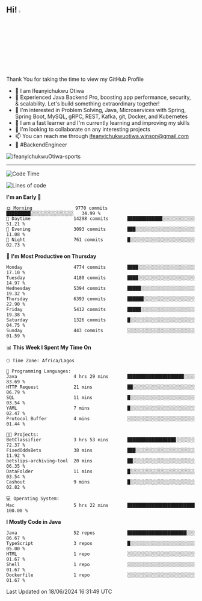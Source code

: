<!-- BLOG-POST-LIST:START --><!-- BLOG-POST-LIST:END -->

## Hi! <img src="https://media.giphy.com/media/hvRJCLFzcasrR4ia7z/giphy.gif" width="4%"> 

Thank You for taking the time to view my GitHub Profile

- 👋 I am Ifeanyichukwu Otiwa
- 🚀 Experienced Java Backend Pro, boosting app performance, security, & scalability. Let's build something extraordinary together!
- 👀 I'm interested in Problem Solving, Java, Microservices with Spring, Spring Boot, MySQL, gRPC, REST, Kafka, git, Docker, and Kubernetes
- 🌱 I am a fast learner and I'm currently learning and improving my skills
- 💞️ I'm looking to collaborate on any interesting projects
- 📫 You can reach me through ifeanyichukwuotiwa.winson@gmail.com
- 🚀 #BackendEngineer

<p align="left" marginTop="10px"> <img src="https://komarev.com/ghpvc/?username=ifeanyichukwuOtiwa-sports&label=Profile%20views&color=0e75b6&style=for-the-badge" alt="ifeanyichukwuOtiwa-sports" /> </p>

***

<!--START_SECTION:waka-->
![Code Time](http://img.shields.io/badge/Code%20Time-2%2C611%20hrs%2044%20mins-blue)

![Lines of code](https://img.shields.io/badge/From%20Hello%20World%20I%27ve%20Written-7.3%20million%20lines%20of%20code-blue)

**I'm an Early 🐤** 

```text
🌞 Morning                9770 commits        █████████░░░░░░░░░░░░░░░░   34.99 % 
🌆 Daytime                14298 commits       █████████████░░░░░░░░░░░░   51.21 % 
🌃 Evening                3093 commits        ███░░░░░░░░░░░░░░░░░░░░░░   11.08 % 
🌙 Night                  761 commits         █░░░░░░░░░░░░░░░░░░░░░░░░   02.73 % 
```
📅 **I'm Most Productive on Thursday** 

```text
Monday                   4774 commits        ████░░░░░░░░░░░░░░░░░░░░░   17.10 % 
Tuesday                  4180 commits        ████░░░░░░░░░░░░░░░░░░░░░   14.97 % 
Wednesday                5394 commits        █████░░░░░░░░░░░░░░░░░░░░   19.32 % 
Thursday                 6393 commits        ██████░░░░░░░░░░░░░░░░░░░   22.90 % 
Friday                   5412 commits        █████░░░░░░░░░░░░░░░░░░░░   19.38 % 
Saturday                 1326 commits        █░░░░░░░░░░░░░░░░░░░░░░░░   04.75 % 
Sunday                   443 commits         ░░░░░░░░░░░░░░░░░░░░░░░░░   01.59 % 
```


📊 **This Week I Spent My Time On** 

```text
🕑︎ Time Zone: Africa/Lagos

💬 Programming Languages: 
Java                     4 hrs 29 mins       █████████████████████░░░░   83.69 % 
HTTP Request             21 mins             ██░░░░░░░░░░░░░░░░░░░░░░░   06.79 % 
SQL                      11 mins             █░░░░░░░░░░░░░░░░░░░░░░░░   03.54 % 
YAML                     7 mins              █░░░░░░░░░░░░░░░░░░░░░░░░   02.47 % 
Protocol Buffer          4 mins              ░░░░░░░░░░░░░░░░░░░░░░░░░   01.44 % 

🐱‍💻 Projects: 
BetClassifier            3 hrs 53 mins       ██████████████████░░░░░░░   72.37 % 
FixedOddsBets            38 mins             ███░░░░░░░░░░░░░░░░░░░░░░   11.92 % 
betslips-archiving-tool  20 mins             ██░░░░░░░░░░░░░░░░░░░░░░░   06.35 % 
DataFolder               11 mins             █░░░░░░░░░░░░░░░░░░░░░░░░   03.54 % 
Cashout                  9 mins              █░░░░░░░░░░░░░░░░░░░░░░░░   02.82 % 

💻 Operating System: 
Mac                      5 hrs 22 mins       █████████████████████████   100.00 % 
```

**I Mostly Code in Java** 

```text
Java                     52 repos            ██████████████████████░░░   86.67 % 
TypeScript               3 repos             █░░░░░░░░░░░░░░░░░░░░░░░░   05.00 % 
HTML                     1 repo              ░░░░░░░░░░░░░░░░░░░░░░░░░   01.67 % 
Shell                    1 repo              ░░░░░░░░░░░░░░░░░░░░░░░░░   01.67 % 
Dockerfile               1 repo              ░░░░░░░░░░░░░░░░░░░░░░░░░   01.67 % 
```




 Last Updated on 18/06/2024 16:31:49 UTC
<!--END_SECTION:waka-->

<!--
<p align="center">
![trophy](https://github-profile-trophy.vercel.app/?username=ifeanyichukwuOtiwa-sports&theme=onedark) (https://github.com/ryo-ma/github-profile-trophy)
</p>
-->

<!---
ifeanyi-otiwa/ifeanyi-otiwa is a ✨ special ✨ repository because its `README.md` (this file) appears on your GitHub profile.
You can click the Preview link to take a look at your changes.
--->
